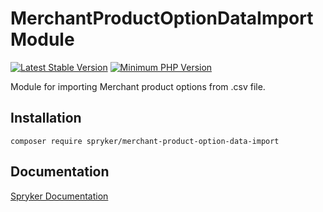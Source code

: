 # MerchantProductOptionDataImport Module
[![Latest Stable Version](https://poser.pugx.org/spryker/merchant-product-option-data-import/v/stable.svg)](https://packagist.org/packages/spryker/merchant-product-option-data-import)
[![Minimum PHP Version](https://img.shields.io/badge/php-%3E%3D%207.4-8892BF.svg)](https://php.net/)

Module for importing Merchant product options from .csv file.

## Installation

```
composer require spryker/merchant-product-option-data-import
```

## Documentation

[Spryker Documentation](https://academy.spryker.com/developing_with_spryker/module_guide/modules.html)
